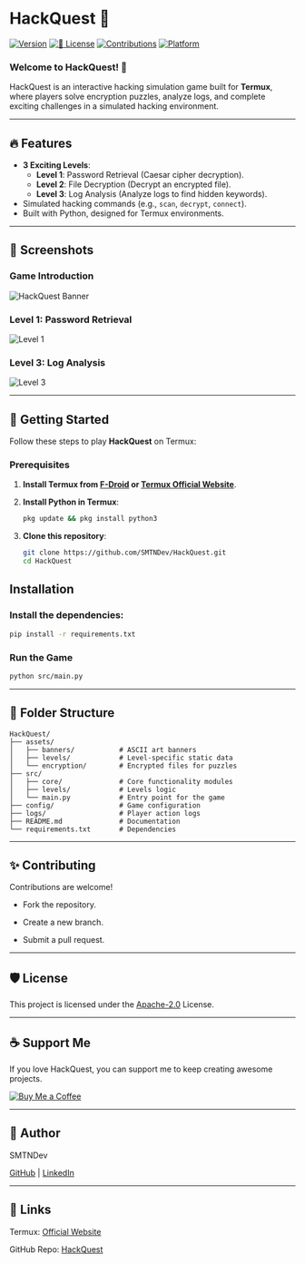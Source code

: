 # HackQuest 🔐
[![Version](https://img.shields.io/badge/version-1.0-brightgreen?style=for-the-badge&logo=semantic-release)](https://github.com/SMTNDev/HackQuest) [![📜 License](https://img.shields.io/badge/License-Apache-blue?style=for-the-badge&logo=bookstack)](https://github.com/SMTNDev/HackQuest) [![Contributions](https://img.shields.io/badge/contributions-welcome-orange?style=for-the-badge&logo=git)](#contributing) [![Platform](https://img.shields.io/badge/Platform-Termux-lightgrey?style=for-the-badge&logo=android&logoColor=white)](https://termux.dev/)

### Welcome to HackQuest! 🚀
HackQuest is an interactive hacking simulation game built for **Termux**, where players solve encryption puzzles, analyze logs, and complete exciting challenges in a simulated hacking environment.  

---

## 🔥 Features
- **3 Exciting Levels**:
  - **Level 1**: Password Retrieval (Caesar cipher decryption).
  - **Level 2**: File Decryption (Decrypt an encrypted file).
  - **Level 3**: Log Analysis (Analyze logs to find hidden keywords).
- Simulated hacking commands (e.g., `scan`, `decrypt`, `connect`).
- Built with Python, designed for Termux environments.

---

## 📸 Screenshots

### Game Introduction
![HackQuest Banner](./assets/screenshots/welcome_screen.png)

### Level 1: Password Retrieval
![Level 1](./assets/screenshots/level1_screen.png)

### Level 3: Log Analysis
![Level 3](./assets/screenshots/level3_screen.png)

---

## 🚀 Getting Started
Follow these steps to play **HackQuest** on Termux:

### Prerequisites
1. **Install Termux from [F-Droid](https://f-droid.org/) or [Termux Official Website](https://termux.dev/)**.

2. **Install Python in Termux**:
   ```bash
   pkg update && pkg install python3
   ```

3. **Clone this repository**:

   ```bash
   git clone https://github.com/SMTNDev/HackQuest.git
   cd HackQuest
   ```



## **Installation**

### **Install the dependencies**:

   ```bash
   pip install -r requirements.txt
   ```

### **Run the Game**

   ```bash
   python src/main.py
   ```


---

## 📂 Folder Structure

```
HackQuest/
├── assets/                
│   ├── banners/           # ASCII art banners
│   ├── levels/            # Level-specific static data
│   └── encryption/        # Encrypted files for puzzles
├── src/
│   ├── core/              # Core functionality modules
│   ├── levels/            # Levels logic
│   └── main.py            # Entry point for the game
├── config/                # Game configuration
├── logs/                  # Player action logs
├── README.md              # Documentation
└── requirements.txt       # Dependencies
```


---

## ✨ Contributing

Contributions are welcome!

- Fork the repository.

- Create a new branch.

- Submit a pull request.



---

## 🛡️ License

This project is licensed under the [Apache-2.0](https://github.com/SMTNDev/HackQuest#) License.


---

## ☕ Support Me

If you love HackQuest, you can support me to keep creating awesome projects.

[![Buy Me a Coffee](https://img.shields.io/badge/Buy%20Me%20a%20Coffee-Donate-yellow?style=for-the-badge&logo=buy-me-a-coffee)](https://www.buymeacoffee.com/SMTNDev)



---

## 👤 Author

SMTNDev

[GitHub](https://github.com/SMTNDev) | [LinkedIn](https://in.linkedin.com/in/smtndev)



---

## 🔗 Links

Termux: [Official Website](https://termux.dev/en/)

GitHub Repo: [HackQuest](https://github.com/SMTNDev/HackQuest.git)

